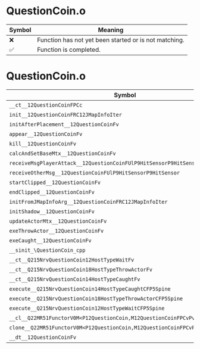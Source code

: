 # QuestionCoin.o
| Symbol | Meaning 
| ------------- | ------------- 
| :x: | Function has not yet been started or is not matching. 
| :white_check_mark: | Function is completed. 


# QuestionCoin.o
| Symbol | Decompiled? |
| ------------- | ------------- |
| `__ct__12QuestionCoinFPCc` | :x: |
| `init__12QuestionCoinFRC12JMapInfoIter` | :x: |
| `initAfterPlacement__12QuestionCoinFv` | :x: |
| `appear__12QuestionCoinFv` | :x: |
| `kill__12QuestionCoinFv` | :x: |
| `calcAndSetBaseMtx__12QuestionCoinFv` | :x: |
| `receiveMsgPlayerAttack__12QuestionCoinFUlP9HitSensorP9HitSensor` | :x: |
| `receiveOtherMsg__12QuestionCoinFUlP9HitSensorP9HitSensor` | :x: |
| `startClipped__12QuestionCoinFv` | :x: |
| `endClipped__12QuestionCoinFv` | :x: |
| `initFromJMapInfoArg__12QuestionCoinFRC12JMapInfoIter` | :x: |
| `initShadow__12QuestionCoinFv` | :x: |
| `updateActorMtx__12QuestionCoinFv` | :x: |
| `exeThrowActor__12QuestionCoinFv` | :x: |
| `exeCaught__12QuestionCoinFv` | :x: |
| `__sinit_\QuestionCoin_cpp` | :x: |
| `__ct__Q215NrvQuestionCoin12HostTypeWaitFv` | :x: |
| `__ct__Q215NrvQuestionCoin18HostTypeThrowActorFv` | :x: |
| `__ct__Q215NrvQuestionCoin14HostTypeCaughtFv` | :x: |
| `execute__Q215NrvQuestionCoin14HostTypeCaughtCFP5Spine` | :x: |
| `execute__Q215NrvQuestionCoin18HostTypeThrowActorCFP5Spine` | :x: |
| `execute__Q215NrvQuestionCoin12HostTypeWaitCFP5Spine` | :x: |
| `__cl__Q22MR51FunctorV0M<P12QuestionCoin,M12QuestionCoinFPCvPv_v>CFv` | :x: |
| `clone__Q22MR51FunctorV0M<P12QuestionCoin,M12QuestionCoinFPCvPv_v>CFP7JKRHeap` | :x: |
| `__dt__12QuestionCoinFv` | :x: |

